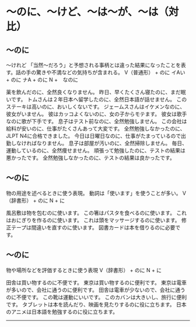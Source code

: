 # 〜のに、〜けど、〜は〜が、〜は（対比）


## 〜のに
〜けれど   「当然〜だろう」と予想される事柄とは違った結果になったことを表す。話の手の驚きや不満などの気持ちが含まれる。
V（普通形） + のに イAい + のに ナA + のに N +　なのに

薬を飲んだのに、全然良くなりません。
昨日、早くたくさん寝たのに、まだ眠いです。
トムさんは２年日本へ留学したのに、全然日本語が話せません。
このステーキは高いのに、おいしくないです。
ジェームスさんはイケメンなのに、彼女がいません。
彼はカッコよくないのに、女の子からモテます。
彼女は歌手なのに歌が下手です。
息子はテスト前なのに、全然勉強しません。
この会社は給料が安いのに、仕事がたくさんあって大変です。
全然勉強しなかったのに、JLPT N4に合格できました。
今日は日曜日なのに、仕事がたまっているので出勤しなければなりません。
息子は部屋が汚いのに、全然掃除しません。
毎日、運動しているのに、全然痩せません。
頑張って勉強したのに、テストの結果は悪かったです。
全然勉強しなかったのに、テストの結果は良かったです。
## 〜のに
物の用途を述べるときに使う表現。 動詞は「使います」を使うことが多い。
V（辞書形） + のに N + に

風呂敷は物を包むのに使います。
この箸はパスタを食べるのに使います。
これはおにぎりを作るのに使います。
これは頭をマッサージするのに使います。
修正テープは間違いを直すのに使います。
図書カードは本を借りるのに必要です。
## 〜のに
物や場所などを評価するときに使う表現
V（辞書形） + のに N + に

田舎は買い物するのに不便です。
東京は買い物するのに便利です。
東京は電車が多いので、会社に通うのに便利です。
田舎は電車が少ないので、会社に通うのに不便です。
この靴は運動にいいです。
このカバンは大きいし、旅行に便利です。
タブレットは本を読んだり、映画を見たりするのに役に立ちます。
日本のアニメは日本語を勉強するのに役に立ちます。


---
